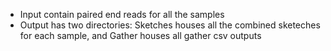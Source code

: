 - Input contain paired end reads for all the samples
- Output has two directories: Sketches houses all the combined sketeches for each sample, and Gather houses all gather csv outputs
